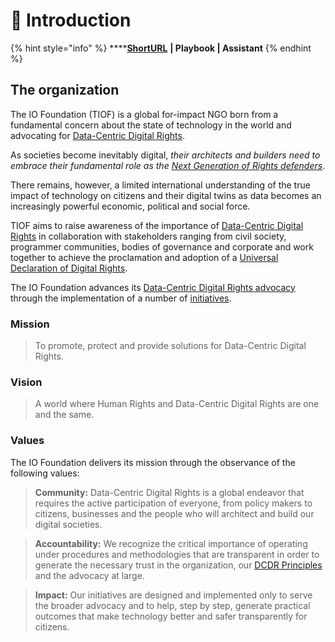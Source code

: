 # 🌟 Introduction

{% hint style="info" %}
****[**ShortURL**](https://tiof.click/TIOFDocs) **| Playbook | Assistant**
{% endhint %}

## The organization

The IO Foundation (TIOF) is a global for-impact NGO born from a fundamental concern about the state of technology in the world and advocating for [Data-Centric Digital Rights](https://tiof.click/DCDRAdvocacy).

As societies become inevitably digital, _their architects and builders need to embrace their fundamental role as the_ [_Next Generation of Rights defenders_](https://tiof.click/TIOFNextGen).

There remains, however, a limited international understanding of the true impact of technology on citizens and their digital twins as data becomes an increasingly powerful economic, political and social force.

TIOF aims to raise awareness of the importance of [Data-Centric Digital Rights](https://tiof.click/DCDRAdvocacy) in collaboration with stakeholders ranging from civil society, programmer communities, bodies of governance and corporate and work together to achieve the proclamation and adoption of a [Universal Declaration of Digital Rights](https://tiof.click/UDDRWeb).

The IO Foundation advances its [Data-Centric Digital Rights advocacy](https://tiof.click/DCDRAdvocacy) through the implementation of a number of [initiatives](initiatives.md).

### Mission

> To promote, protect and provide solutions for Data-Centric Digital Rights.

### Vision

> A world where Human Rights and Data-Centric Digital Rights are one and the same.



### Values

The IO Foundation delivers its mission through the observance of the following values:

> **Community:** Data-Centric Digital Rights is a global endeavor that requires the active participation of everyone, from policy makers to citizens, businesses and the people who will architect and build our digital societies.

> **Accountability:** We recognize the critical importance of operating under procedures and methodologies that are transparent in order to generate the necessary trust in the organization, our [DCDR Principles](https://tiof.click/DCDRPrinciples) and the advocacy at large.

> **Impact:** Our initiatives are designed and implemented only to serve the broader advocacy and to help, step by step, generate practical outcomes that make technology better and safer transparently for citizens.

